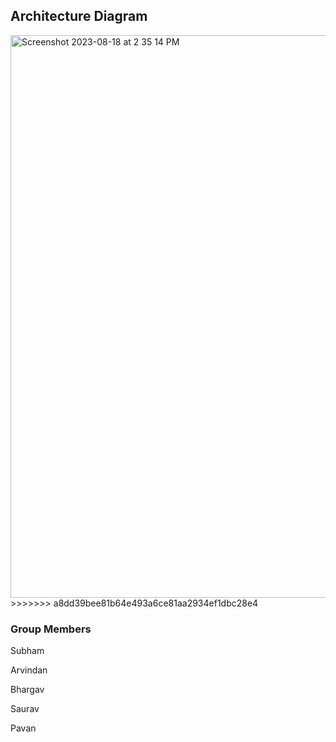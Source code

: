 <h2>Architecture Diagram</h2>

<img width="900" alt="Screenshot 2023-08-18 at 2 35 14 PM" src="https://github.com/arvindan1308/CapstonProject_Group2/assets/52846982/2ace211c-f02c-4f4b-89f0-a9d893427e66">
>>>>>>> a8dd39bee81b64e493a6ce81aa2934ef1dbc28e4

<h3> Group Members </h3>

<p>Subham
<p>Arvindan 
<p>Bhargav 
<p>Saurav
<p>Pavan
